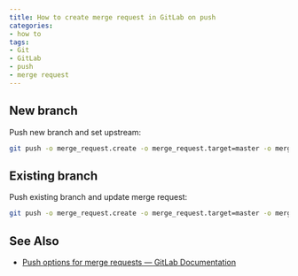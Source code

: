 ```yaml
---
title: How to create merge request in GitLab on push
categories:
- how to
tags:
- Git
- GitLab
- push
- merge request
---
```

## New branch
Push new branch and set upstream:
```bash
git push -o merge_request.create -o merge_request.target=master -o merge_request.assign="$gitlab_username" -u origin "$branch"
```

## Existing branch
Push existing branch and update merge request:
```bash
git push -o merge_request.create -o merge_request.target=master -o merge_request.assign="$gitlab_username"
```

## See Also
- [Push options for merge requests — GitLab Documentation](https://docs.gitlab.com/ee/user/project/push_options.html#push-options-for-merge-requests)

